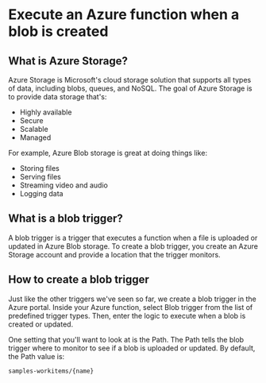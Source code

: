 # Execute an Azure function when a blob is created

## What is Azure Storage?

Azure Storage is Microsoft's cloud storage solution that supports all types of data, including blobs, queues, and NoSQL. The goal of Azure Storage is to provide data storage that's:

- Highly available
- Secure
- Scalable
- Managed

For example, Azure Blob storage is great at doing things like:

- Storing files
- Serving files
- Streaming video and audio
- Logging data

## What is a blob trigger?
A blob trigger is a trigger that executes a function when a file is uploaded or updated in Azure Blob storage. To create a blob trigger, you create an Azure Storage account and provide a location that the trigger monitors.

## How to create a blob trigger
Just like the other triggers we've seen so far, we create a blob trigger in the Azure portal. Inside your Azure function, select Blob trigger from the list of predefined trigger types. Then, enter the logic to execute when a blob is created or updated.

One setting that you'll want to look at is the Path. The Path tells the blob trigger where to monitor to see if a blob is uploaded or updated. By default, the Path value is:

```path
samples-workitems/{name}
```

